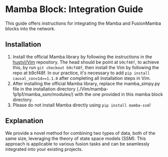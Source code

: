 # Mamba Block: Integration Guide
This guide offers instructions for integrating the Mamba and FusionMamba blocks into the network.

## Installation
1. Install the official Mamba library by following the instructions in the [hustvl/Vim](https://github.com/hustvl/Vim) repository. The head should be point at `b9cf48f`, to achieve this, by run `git checkout b9cf48f`, then install the Vim by following the repo at b9cf48f. In our practice, it's necessary to add `pip install causal_conv1d==1.1.0` after completing all installation steps in Vim.
2. After installing the official Mamba library, replace the mamba_simpy.py file in the installation directory (./Vim/mamba-1p1p1/mamba_ssm/modules/) with the one provided in this mamba block directory.
3. Please do not install Mamba directly using `pip install mamba-ssm`!

## Explanation
We provide a novel method for combining two types of data, both of the same size, leveraging the theory of state space models (SSM). This approach is applicable to various fusion tasks and can be seamlessly integrated into your existing projects.
